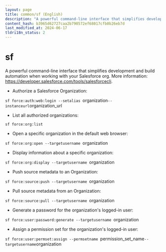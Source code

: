 ```yaml
---
layout: page
title: common/sf (English)
description: "A powerful command-line interface that simplifies development and build automation when working with your Salesforce org."
content_hash: b3965d62727caa2b790572ef68017cfb0b26eb7d
last_modified_at: 2024-06-17
tldri18n_status: 2
---
```

# sf

A powerful command-line interface that simplifies development and build automation when working with your Salesforce org.
More information: <https://developer.salesforce.com/tools/salesforcecli>.

- Authorize a Salesforce Organization:

`sf force:auth:web:login --setalias `<span class="tldr-var badge badge-pill bg-dark-lm bg-white-dm text-white-lm text-dark-dm font-weight-bold">organization</span>` --instanceurl `<span class="tldr-var badge badge-pill bg-dark-lm bg-white-dm text-white-lm text-dark-dm font-weight-bold">organization_url</span>

- List all authorized organizations:

`sf force:org:list`

- Open a specific organization in the default web browser:

`sf force:org:open --targetusername `<span class="tldr-var badge badge-pill bg-dark-lm bg-white-dm text-white-lm text-dark-dm font-weight-bold">organization</span>

- Display information about a specific organization:

`sf force:org:display --targetusername `<span class="tldr-var badge badge-pill bg-dark-lm bg-white-dm text-white-lm text-dark-dm font-weight-bold">organization</span>

- Push source metadata to an Organization:

`sf force:source:push --targetusername `<span class="tldr-var badge badge-pill bg-dark-lm bg-white-dm text-white-lm text-dark-dm font-weight-bold">organization</span>

- Pull source metadata from an Organization:

`sf force:source:pull --targetusername `<span class="tldr-var badge badge-pill bg-dark-lm bg-white-dm text-white-lm text-dark-dm font-weight-bold">organization</span>

- Generate a password for the organization's logged-in user:

`sf force:user:password:generate --targetusername `<span class="tldr-var badge badge-pill bg-dark-lm bg-white-dm text-white-lm text-dark-dm font-weight-bold">organization</span>

- Assign a permission set for the organization's logged-in user:

`sf force:user:permset:assign --permsetname `<span class="tldr-var badge badge-pill bg-dark-lm bg-white-dm text-white-lm text-dark-dm font-weight-bold">permission_set_name</span>` --targetusername `<span class="tldr-var badge badge-pill bg-dark-lm bg-white-dm text-white-lm text-dark-dm font-weight-bold">organization</span>
